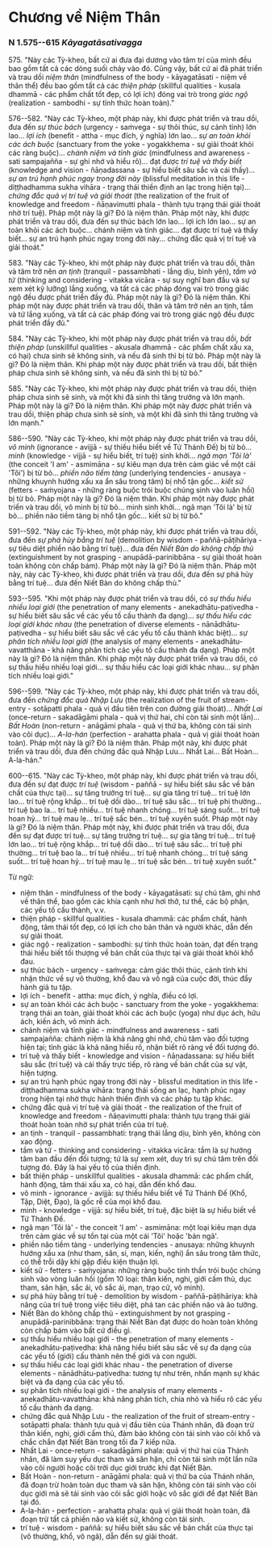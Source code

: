 # Chương về Niệm Thân

### N 1.575--615 *Kāyagatāsativagga*

575\. "Này các Tỳ-kheo, bất cứ ai đưa đại dương vào tâm trí của mình đều bao gồm tất cả các dòng suối chảy vào đó. Cũng vậy, bất cứ ai đã phát triển và trau dồi *niệm thân* (mindfulness of the body - kāyagatāsati - niệm về thân thể) đều bao gồm tất cả các *thiện pháp* (skillful qualities - kusala dhammā - các phẩm chất tốt đẹp, có lợi ích) đóng vai trò trong *giác ngộ* (realization - sambodhi - sự tỉnh thức hoàn toàn)."

<!--pg-->
576--582\. "Này các Tỳ-kheo, một pháp này, khi được phát triển và trau dồi, đưa đến *sự thúc bách* (urgency - saṁvega - sự thôi thúc, sự cảnh tỉnh) lớn lao... *lợi ích* (benefit - attha - mục đích, ý nghĩa) lớn lao... *sự an toàn khỏi các ách buộc* (sanctuary from the yoke - yogakkhema - sự giải thoát khỏi các ràng buộc)... *chánh niệm và tỉnh giác* (mindfulness and awareness - sati sampajañña - sự ghi nhớ và hiểu rõ)... đạt được *trí tuệ và thấy biết* (knowledge and vision - ñāṇadassana - sự hiểu biết sâu sắc và cái thấy)... *sự an trú hạnh phúc ngay trong đời này* (blissful meditation in this life - diṭṭhadhamma sukha vihāra - trạng thái thiền định an lạc trong hiện tại)... *chứng đắc quả vị trí tuệ và giải thoát* (the realization of the fruit of knowledge and freedom - ñāṇavimutti phala - thành tựu trạng thái giải thoát nhờ trí tuệ). Pháp một này là gì? Đó là niệm thân. Pháp một này, khi được phát triển và trau dồi, đưa đến sự thúc bách lớn lao... lợi ích lớn lao... sự an toàn khỏi các ách buộc... chánh niệm và tỉnh giác... đạt được trí tuệ và thấy biết... sự an trú hạnh phúc ngay trong đời này... chứng đắc quả vị trí tuệ và giải thoát."

<!--pg-->
583\. "Này các Tỳ-kheo, khi một pháp này được phát triển và trau dồi, thân và tâm trở nên *an tịnh* (tranquil - passambhati - lắng dịu, bình yên), *tầm và tứ* (thinking and considering - vitakka vicāra - sự suy nghĩ ban đầu và sự xem xét kỹ lưỡng) lắng xuống, và tất cả các pháp đóng vai trò trong giác ngộ đều được phát triển đầy đủ. Pháp một này là gì? Đó là niệm thân. Khi pháp một này được phát triển và trau dồi, thân và tâm trở nên an tịnh, tầm và tứ lắng xuống, và tất cả các pháp đóng vai trò trong giác ngộ đều được phát triển đầy đủ."

<!--pg-->
584\. "Này các Tỳ-kheo, khi một pháp này được phát triển và trau dồi, *bất thiện pháp* (unskillful qualities - akusala dhammā - các phẩm chất xấu xa, có hại) chưa sinh sẽ không sinh, và nếu đã sinh thì bị từ bỏ. Pháp một này là gì? Đó là niệm thân. Khi pháp một này được phát triển và trau dồi, bất thiện pháp chưa sinh sẽ không sinh, và nếu đã sinh thì bị từ bỏ."

<!--pg-->
585\. "Này các Tỳ-kheo, khi một pháp này được phát triển và trau dồi, thiện pháp chưa sinh sẽ sinh, và một khi đã sinh thì tăng trưởng và lớn mạnh. Pháp một này là gì? Đó là niệm thân. Khi pháp một này được phát triển và trau dồi, thiện pháp chưa sinh sẽ sinh, và một khi đã sinh thì tăng trưởng và lớn mạnh."

<!--pg-->
586--590\. "Này các Tỳ-kheo, khi một pháp này được phát triển và trau dồi, *vô minh* (ignorance - avijjā - sự thiếu hiểu biết về Tứ Thánh Đế) bị từ bỏ... *minh* (knowledge - vijjā - sự hiểu biết, trí tuệ) sinh khởi... *ngã mạn 'Tôi là'* (the conceit 'I am' - asmimāna - sự kiêu mạn dựa trên cảm giác về một cái 'Tôi') bị từ bỏ... *phiền não tiềm tàng* (underlying tendencies - anusaya - những khuynh hướng xấu xa ẩn sâu trong tâm) bị nhổ tận gốc... *kiết sử* (fetters - saṁyojana - những ràng buộc trói buộc chúng sinh vào luân hồi) bị từ bỏ. Pháp một này là gì? Đó là niệm thân. Khi pháp một này được phát triển và trau dồi, vô minh bị từ bỏ... minh sinh khởi... ngã mạn 'Tôi là' bị từ bỏ... phiền não tiềm tàng bị nhổ tận gốc... kiết sử bị từ bỏ."

<!--pg-->
591--592\. "Này các Tỳ-kheo, một pháp này, khi được phát triển và trau dồi, đưa đến *sự phá hủy bằng trí tuệ* (demolition by wisdom - paññā-pāṭihāriya - sự tiêu diệt phiền não bằng trí tuệ)... đưa đến *Niết Bàn do không chấp thủ* (extinguishment by not grasping - anupādā-parinibbāna - sự giải thoát hoàn toàn không còn chấp bám). Pháp một này là gì? Đó là niệm thân. Pháp một này, này các Tỳ-kheo, khi được phát triển và trau dồi, đưa đến sự phá hủy bằng trí tuệ... đưa đến Niết Bàn do không chấp thủ."

<!--pg-->
593--595\. "Khi một pháp này được phát triển và trau dồi, có *sự thấu hiểu nhiều loại giới* (the penetration of many elements - anekadhātu-paṭivedha - sự hiểu biết sâu sắc về các yếu tố cấu thành đa dạng)... *sự thấu hiểu các loại giới khác nhau* (the penetration of diverse elements - nānādhātu-paṭivedha - sự hiểu biết sâu sắc về các yếu tố cấu thành khác biệt)... *sự phân tích nhiều loại giới* (the analysis of many elements - anekadhātu-vavatthāna - khả năng phân tích các yếu tố cấu thành đa dạng). Pháp một này là gì? Đó là niệm thân. Khi pháp một này được phát triển và trau dồi, có sự thấu hiểu nhiều loại giới... sự thấu hiểu các loại giới khác nhau... sự phân tích nhiều loại giới."

<!--pg-->
596--599\. "Này các Tỳ-kheo, một pháp này, khi được phát triển và trau dồi, đưa đến *chứng đắc quả Nhập Lưu* (the realization of the fruit of stream-entry - sotāpatti phala - quả vị đầu tiên trên con đường giải thoát)... *Nhất Lai* (once-return - sakadāgāmi phala - quả vị thứ hai, chỉ còn tái sinh một lần)... *Bất Hoàn* (non-return - anāgāmi phala - quả vị thứ ba, không còn tái sinh vào cõi dục)... *A-la-hán* (perfection - arahatta phala - quả vị giải thoát hoàn toàn). Pháp một này là gì? Đó là niệm thân. Pháp một này, khi được phát triển và trau dồi, đưa đến chứng đắc quả Nhập Lưu... Nhất Lai... Bất Hoàn... A-la-hán."

<!--pg-->
600--615\. "Này các Tỳ-kheo, một pháp này, khi được phát triển và trau dồi, đưa đến sự đạt được *trí tuệ* (wisdom - paññā - sự hiểu biết sâu sắc về bản chất của thực tại)... sự tăng trưởng trí tuệ... sự gia tăng trí tuệ... trí tuệ lớn lao... trí tuệ rộng khắp... trí tuệ dồi dào... trí tuệ sâu sắc... trí tuệ phi thường... trí tuệ bao la... trí tuệ nhiều... trí tuệ nhanh chóng... trí tuệ sáng suốt... trí tuệ hoan hỷ... trí tuệ mau lẹ... trí tuệ sắc bén... trí tuệ xuyên suốt. Pháp một này là gì? Đó là niệm thân. Pháp một này, khi được phát triển và trau dồi, đưa đến sự đạt được trí tuệ... sự tăng trưởng trí tuệ... sự gia tăng trí tuệ... trí tuệ lớn lao... trí tuệ rộng khắp... trí tuệ dồi dào... trí tuệ sâu sắc... trí tuệ phi thường... trí tuệ bao la... trí tuệ nhiều... trí tuệ nhanh chóng... trí tuệ sáng suốt... trí tuệ hoan hỷ... trí tuệ mau lẹ... trí tuệ sắc bén... trí tuệ xuyên suốt."

<!--pg-->
Từ ngữ:
- niệm thân - mindfulness of the body - kāyagatāsati: sự chú tâm, ghi nhớ về thân thể, bao gồm các khía cạnh như hơi thở, tư thế, các bộ phận, các yếu tố cấu thành, v.v.
- thiện pháp - skillful qualities - kusala dhammā: các phẩm chất, hành động, tâm thái tốt đẹp, có lợi ích cho bản thân và người khác, dẫn đến sự giải thoát.
- giác ngộ - realization - sambodhi: sự tỉnh thức hoàn toàn, đạt đến trạng thái hiểu biết tối thượng về bản chất của thực tại và giải thoát khỏi khổ đau.
- sự thúc bách - urgency - saṁvega: cảm giác thôi thúc, cảnh tỉnh khi nhận thức về sự vô thường, khổ đau và vô ngã của cuộc đời, thúc đẩy hành giả tu tập.
- lợi ích - benefit - attha: mục đích, ý nghĩa, điều có lợi.
- sự an toàn khỏi các ách buộc - sanctuary from the yoke - yogakkhema: trạng thái an toàn, giải thoát khỏi các ách buộc (yoga) như dục ách, hữu ách, kiến ách, vô minh ách.
- chánh niệm và tỉnh giác - mindfulness and awareness - sati sampajañña: chánh niệm là khả năng ghi nhớ, chú tâm vào đối tượng hiện tại; tỉnh giác là khả năng hiểu rõ, nhận biết rõ ràng về đối tượng đó.
- trí tuệ và thấy biết - knowledge and vision - ñāṇadassana: sự hiểu biết sâu sắc (trí tuệ) và cái thấy trực tiếp, rõ ràng về bản chất của sự vật, hiện tượng.
- sự an trú hạnh phúc ngay trong đời này - blissful meditation in this life - diṭṭhadhamma sukha vihāra: trạng thái sống an lạc, hạnh phúc ngay trong hiện tại nhờ thực hành thiền định và các pháp tu tập khác.
- chứng đắc quả vị trí tuệ và giải thoát - the realization of the fruit of knowledge and freedom - ñāṇavimutti phala: thành tựu trạng thái giải thoát hoàn toàn nhờ sự phát triển của trí tuệ.
- an tịnh - tranquil - passambhati: trạng thái lắng dịu, bình yên, không còn xao động.
- tầm và tứ - thinking and considering - vitakka vicāra: tầm là sự hướng tâm ban đầu đến đối tượng; tứ là sự xem xét, duy trì sự chú tâm trên đối tượng đó. Đây là hai yếu tố của thiền định.
- bất thiện pháp - unskillful qualities - akusala dhammā: các phẩm chất, hành động, tâm thái xấu xa, có hại, dẫn đến khổ đau.
- vô minh - ignorance - avijjā: sự thiếu hiểu biết về Tứ Thánh Đế (Khổ, Tập, Diệt, Đạo), là gốc rễ của mọi khổ đau.
- minh - knowledge - vijjā: sự hiểu biết, trí tuệ, đặc biệt là sự hiểu biết về Tứ Thánh Đế.
- ngã mạn 'Tôi là' - the conceit 'I am' - asmimāna: một loại kiêu mạn dựa trên cảm giác về sự tồn tại của một cái 'Tôi' hoặc 'bản ngã'.
- phiền não tiềm tàng - underlying tendencies - anusaya: những khuynh hướng xấu xa (như tham, sân, si, mạn, kiến, nghi) ẩn sâu trong tâm thức, có thể trỗi dậy khi gặp điều kiện thuận lợi.
- kiết sử - fetters - saṁyojana: những ràng buộc tinh thần trói buộc chúng sinh vào vòng luân hồi (gồm 10 loại: thân kiến, nghi, giới cấm thủ, dục tham, sân hận, sắc ái, vô sắc ái, mạn, trạo cử, vô minh).
- sự phá hủy bằng trí tuệ - demolition by wisdom - paññā-pāṭihāriya: khả năng của trí tuệ trong việc tiêu diệt, phá tan các phiền não và ảo tưởng.
- Niết Bàn do không chấp thủ - extinguishment by not grasping - anupādā-parinibbāna: trạng thái Niết Bàn đạt được do hoàn toàn không còn chấp bám vào bất cứ điều gì.
- sự thấu hiểu nhiều loại giới - the penetration of many elements - anekadhātu-paṭivedha: khả năng hiểu biết sâu sắc về sự đa dạng của các yếu tố (giới) cấu thành nên thế giới và con người.
- sự thấu hiểu các loại giới khác nhau - the penetration of diverse elements - nānādhātu-paṭivedha: tương tự như trên, nhấn mạnh sự khác biệt và đa dạng của các yếu tố.
- sự phân tích nhiều loại giới - the analysis of many elements - anekadhātu-vavatthāna: khả năng phân tích, chia nhỏ và hiểu rõ các yếu tố cấu thành đa dạng.
- chứng đắc quả Nhập Lưu - the realization of the fruit of stream-entry - sotāpatti phala: thành tựu quả vị đầu tiên của Thánh nhân, đã đoạn trừ thân kiến, nghi, giới cấm thủ, đảm bảo không còn tái sinh vào cõi khổ và chắc chắn đạt Niết Bàn trong tối đa 7 kiếp nữa.
- Nhất Lai - once-return - sakadāgāmi phala: quả vị thứ hai của Thánh nhân, đã làm suy yếu dục tham và sân hận, chỉ còn tái sinh một lần nữa vào cõi người hoặc cõi trời dục giới trước khi đạt Niết Bàn.
- Bất Hoàn - non-return - anāgāmi phala: quả vị thứ ba của Thánh nhân, đã đoạn trừ hoàn toàn dục tham và sân hận, không còn tái sinh vào cõi dục giới mà sẽ tái sinh vào cõi sắc giới hoặc vô sắc giới để đạt Niết Bàn tại đó.
- A-la-hán - perfection - arahatta phala: quả vị giải thoát hoàn toàn, đã đoạn trừ tất cả phiền não và kiết sử, không còn tái sinh.
- trí tuệ - wisdom - paññā: sự hiểu biết sâu sắc về bản chất của thực tại (vô thường, khổ, vô ngã), dẫn đến sự giải thoát.